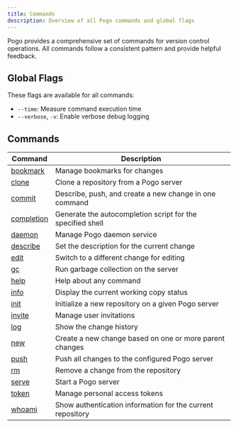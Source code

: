 ```yaml
---
title: Commands
description: Overview of all Pogo commands and global flags
---
```


Pogo provides a comprehensive set of commands for version control operations. All commands follow a consistent pattern and provide helpful feedback.

## Global Flags

These flags are available for all commands:

- `--time`: Measure command execution time
- `--verbose`, `-v`: Enable verbose debug logging

## Commands

| Command | Description |
|---------|-------------|
| [bookmark](/reference/bookmark) | Manage bookmarks for changes |
| [clone](/reference/clone) | Clone a repository from a Pogo server |
| [commit](/reference/commit) | Describe, push, and create a new change in one command |
| [completion](/reference/completion) | Generate the autocompletion script for the specified shell |
| [daemon](/reference/daemon) | Manage Pogo daemon service |
| [describe](/reference/describe) | Set the description for the current change |
| [edit](/reference/edit) | Switch to a different change for editing |
| [gc](/reference/gc) | Run garbage collection on the server |
| [help](/reference/help) | Help about any command |
| [info](/reference/info) | Display the current working copy status |
| [init](/reference/init) | Initialize a new repository on a given Pogo server |
| [invite](/reference/invite) | Manage user invitations |
| [log](/reference/log) | Show the change history |
| [new](/reference/new) | Create a new change based on one or more parent changes |
| [push](/reference/push) | Push all changes to the configured Pogo server |
| [rm](/reference/rm) | Remove a change from the repository |
| [serve](/reference/serve) | Start a Pogo server |
| [token](/reference/token) | Manage personal access tokens |
| [whoami](/reference/whoami) | Show authentication information for the current repository |
